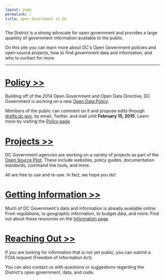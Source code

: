 ```yaml
---
layout: page
permalink: /
title: Open Government in DC
---
```


The District is a strong advocate for open government and provides a large quantity of government information available to the public. 

On this site you can learn more about DC's Open Government policies and open source projects, how to find government data and information, and who to contact for more.

***

# [Policy >>](./policy)

Building off of the 2014 Open Government and Open Data Directive, DC Government is working on a new [Open Data Policy]().

Members of the public can comment on it and propose edits through [drafts.dc.gov](), by email, Twitter, and mail until **February 15, 2015**. Learn more by visiting the [Policy page](./policy).

# [Projects >>](./projects)

DC Government agencies are working on a variety of projects as part of the [Open Source Pilot](). These include websites, policy guides, documentation standards, command line tools, and more.

All are free to use and re-use. In fact, we hope you do!

# [Getting Information >>](./information)

Much of DC Government's data and information is already available online. From regulations, to geographic information, to budget data, and more. Find out about these resources on the [Information page](./information).

# [Reaching Out >>](./contact)

If you are looking for information that is not yet public, you can submit a FOIA request (Freedom of Information Act).

You can also contact us with questions or suggestions regarding the District's open government, data, and code.
